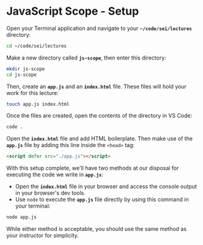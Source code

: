 # JavaScript Scope - Setup

Open your Terminal application and navigate to your **`~/code/sei/lectures`** directory:

```bash
cd ~/code/sei/lectures
```

Make a new directory called **`js-scope`**, then enter this directory:

```bash
mkdir js-scope
cd js-scope
```
Then, create an **`app.js`** and an **`index.html`** file. These files will hold your work for this lecture:

```bash
touch app.js index.html
```

Once the files are created, open the contents of the directory in VS Code:

```bash
code .
```

Open the **`index.html`** file and add HTML boilerplate. Then make use of the **`app.js`** file by adding this line inside the `<head>` tag:

```html
<script defer src="./app.js"></script>
```

With this setup complete, we'll have two methods at our disposal for executing the code we write in **`app.js`**:

- Open the **`index.html`** file in your browser and access the console output in your browser's dev tools.
- Use `node` to execute the **`app.js`** file directly by using this command in your terminal:

```bash
node app.js
```

While either method is acceptable, you should use the same method as your instructor for simplicity.
